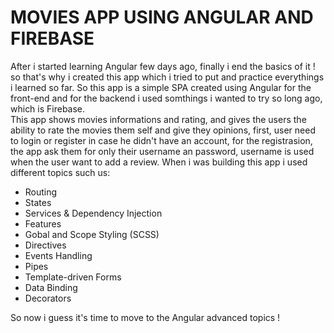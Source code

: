 # MOVIES APP USING ANGULAR AND FIREBASE
After i started learning Angular few days ago, finally i end the basics of it ! so that's why i created this app which i tried to put 
and practice everythings i learned so far. So this app is a simple SPA created using Angular for the front-end and for the backend i used somthings i wanted to 
try so long ago, which is Firebase. <br>This app shows movies informations and rating, and gives the users the ability to rate the movies them self and give they opinions, first,
user need to login or register in case he didn't have an account, for the registrasion, the app ask them for only their username an password, username is used when 
the user want to add a review.
When i was building this app i used different topics such us:
<ul>
  <li>Routing</li>
  <li>States</li>
  <li>Services & Dependency Injection</li>
  <li>Features</li>
  <li>Gobal and Scope Styling (SCSS)</li>
  <li>Directives</li>
  <li>Events Handling</li>
  <li>Pipes</li>
  <li>Template-driven Forms</li>
  <li>Data Binding</li>
  <li>Decorators</li>
</ul>
So now i guess it's time to move to the Angular advanced topics !
